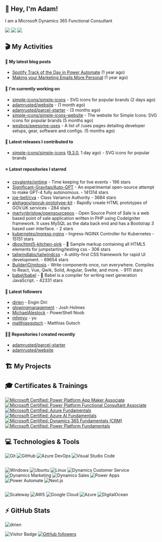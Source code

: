 ## 👋 Hey, I'm Adam!

I am a Microsoft Dynamics 365 Functional Consultant 

[![](https://img.shields.io/badge/-@adamrusted-1DA1F2?style=for-the-badge&logo=twitter&logoColor=ffffff)](https://twitter.com/adamrusted)
[![](https://img.shields.io/badge/-@adamrusted-181717?style=for-the-badge&logo=github)](https://github.com/adamrusted)
[![](https://img.shields.io/badge/-blog.adamrusted.me-2962FF?style=for-the-badge&logo=hashnode&logoColor=white)](https://blog.adamrusted.me/)

## 🎬 My Activities

#### 📖 My latest blog posts
- [Spotify Track of the Day in Power Automate](https://blog.adamrusted.me/track-of-the-day-power-automate) (1 year ago)
- [Making your Marketing Emails More Personal](https://blog.adamrusted.me/customizing-emails-in-d365-marketing) (1 year ago)

#### 👷 I'm currently working on

- [simple-icons/simple-icons](https://github.com/simple-icons/simple-icons) - SVG icons for popular brands (2 days ago)
- [adamrusted/website](https://github.com/adamrusted/website) -  (1 month ago)
- [adamrusted/parcel-starter](https://github.com/adamrusted/parcel-starter) -  (3 months ago)
- [simple-icons/simple-icons-website](https://github.com/simple-icons/simple-icons-website) - The website for Simple Icons: SVG icons for popular brands  (5 months ago)
- [wesbos/awesome-uses](https://github.com/wesbos/awesome-uses) - A list of /uses pages detailing developer setups, gear, software and configs. (5 months ago)

#### 🚀 Latest releases I contributed to

- [simple-icons/simple-icons](https://github.com/simple-icons/simple-icons) ([9.3.0](https://github.com/simple-icons/simple-icons/releases/tag/9.3.0), 1 day ago) - SVG icons for popular brands

#### ⭐ Latest repositories I starred

- [cpvalente/ontime](https://github.com/cpvalente/ontime) - Time keeping for live events - 196 stars
- [Significant-Gravitas/Auto-GPT](https://github.com/Significant-Gravitas/Auto-GPT) - An experimental open-source attempt to make GPT-4 fully autonomous. - 141314 stars
- [joe-bell/cva](https://github.com/joe-bell/cva) - Class Variance Authority - 3684 stars
- [alphagov/govuk-prototype-kit](https://github.com/alphagov/govuk-prototype-kit) - Rapidly create HTML prototypes of GOV.UK services - 284 stars
- [martynbristow/opensourcepos](https://github.com/martynbristow/opensourcepos) - Open Source Point of Sale is a web based point of sale application written in PHP using CodeIgniter framework. It uses MySQL as the data back end and has a Bootstrap 3 based user interface. - 2 stars
- [kubernetes/ingress-nginx](https://github.com/kubernetes/ingress-nginx) - Ingress-NGINX Controller for Kubernetes - 15151 stars
- [dbox/html5-kitchen-sink](https://github.com/dbox/html5-kitchen-sink) - :potable_water: Sample markup containing all HTML5 elements for jumpstarting/testing css - 306 stars
- [tailwindlabs/tailwindcss](https://github.com/tailwindlabs/tailwindcss) - A utility-first CSS framework for rapid UI development. - 69654 stars
- [BuilderIO/mitosis](https://github.com/BuilderIO/mitosis) - Write components once, run everywhere. Compiles to React, Vue, Qwik, Solid, Angular, Svelte, and more.  - 9111 stars
- [babel/babel](https://github.com/babel/babel) - 🐠 Babel is a compiler for writing next generation JavaScript. - 42331 stars

#### 👥 Latest followers

- [dirien](https://github.com/dirien) - Engin Diri
- [glowingmanagement](https://github.com/glowingmanagement) - Josh Holmes
- [MichaelAlestock](https://github.com/MichaelAlestock) - PowerShell Noob
- [mhmyu](https://github.com/mhmyu) - yu
- [matthiasgutsch](https://github.com/matthiasgutsch) - Matthias Gutsch

#### 👨‍💻 Repositories I created recently

- [adamrusted/parcel-starter](https://github.com/adamrusted/parcel-starter)
- [adamrusted/website](https://github.com/adamrusted/website)


## 🏗️ My Projects

##

## 🎓 Certificates & Trainings

<!--START_SECTION:badges-->

[![Microsoft Certified: Power Platform App Maker Associate](https://images.credly.com/size/110x110/images/60030167-ab95-46aa-8391-c069102e5602/power-platform-app-maker-600x600.png)](http://www.credly.com/badges/6949f8e9-c223-45a1-bac2-5aa2a5f26e4c "Microsoft Certified: Power Platform App Maker Associate")
[![Microsoft Certified: Power Platform Functional Consultant Associate](https://images.credly.com/size/110x110/images/243ab956-2af5-4abd-8b91-27bc580f17ae/power-platform-functional-consultant-600x600__1_.png)](http://www.credly.com/badges/b4acf85e-80fb-4f8c-93e6-77386b46d6fb "Microsoft Certified: Power Platform Functional Consultant Associate")
[![Microsoft Certified: Azure Fundamentals](https://images.credly.com/size/110x110/images/be8fcaeb-c769-4858-b567-ffaaa73ce8cf/image.png)](http://www.credly.com/badges/26c06ca5-8fd3-43b3-8f0b-062e746dbfee "Microsoft Certified: Azure Fundamentals")
[![Microsoft Certified: Azure AI Fundamentals](https://images.credly.com/size/110x110/images/4136ced8-75d5-4afb-8677-40b6236e2672/azure-ai-fundamentals-600x600.png)](http://www.credly.com/badges/52c364fb-3728-4d31-ac82-9621a7c86641 "Microsoft Certified: Azure AI Fundamentals")
[![Microsoft Certified: Dynamics 365 Fundamentals (CRM)](https://images.credly.com/size/110x110/images/42992295-0ee2-4527-982d-e51efbec40fc/dynamics365-fundamentals-crm-600x600.png)](http://www.credly.com/badges/18f46909-0a5f-428e-8c66-0b40b53451e6 "Microsoft Certified: Dynamics 365 Fundamentals (CRM)")
[![Microsoft Certified: Power Platform Fundamentals](https://images.credly.com/size/110x110/images/2a6251f2-737b-4bf6-9190-d77570cc76fc/CERT-Fundamentals-Power-Platform.png)](http://www.credly.com/badges/74fc371d-5a40-4f73-8ded-a802d2696235 "Microsoft Certified: Power Platform Fundamentals")
<!--END_SECTION:badges-->

## 💻 Technologies & Tools

![Git](https://img.shields.io/badge/git-F05033.svg?style=for-the-badge&logo=git&logoColor=white)
![GitHub](https://img.shields.io/badge/github-121011.svg?style=for-the-badge&logo=github&logoColor=white)
![Azure DevOps](https://img.shields.io/badge/Azure_DevOps-0078D7.svg?style=for-the-badge&logo=azuredevops)
![Visual Studio Code](https://img.shields.io/badge/Visual%20Studio%20Code-0078d7.svg?style=for-the-badge&logo=visual-studio-code&logoColor=white)

##

![Windows](https://img.shields.io/badge/Windows-0078D4.svg?style=for-the-badge&logo=windows11)
![Ubuntu](https://img.shields.io/badge/Ubuntu-E95420?style=for-the-badge&logo=ubuntu&logoColor=white)
![Linux](https://img.shields.io/badge/Linux-FCC624?style=for-the-badge&logo=linux&logoColor=black)
![Dynamics Customer Service](https://img.shields.io/badge/D365_Customer_Service-0B53CE?style=for-the-badge&logo=dynamics365)
![Dynamics Marketing](https://img.shields.io/badge/D365_Marketing-0B53CE?style=for-the-badge&logo=dynamics365)
![Dynamics Sales](https://img.shields.io/badge/D365_Sales-0B53CE?style=for-the-badge&logo=dynamics365)
![Power Apps](https://img.shields.io/badge/Power_Apps-742774?style=for-the-badge&logo=powerapps)
![Power Automate](https://img.shields.io/badge/Power_Automate-0066FF?style=for-the-badge&logo=powerautomate)
![Next.js](https://img.shields.io/badge/Next.js-black?style=for-the-badge&logo=nextdotjs)


##

![Scaleway](https://img.shields.io/badge/Scaleway-4f0599.svg?style=for-the-badge&logo=scaleway&logoColor=white)
![AWS](https://img.shields.io/badge/AWS-FF9900.svg?style=for-the-badge&logo=amazon-aws&logoColor=white)
![Google Cloud](https://img.shields.io/badge/Google_Cloud-4285F4.svg?style=for-the-badge&logo=google-cloud&logoColor=white)
![Azure](https://img.shields.io/badge/Azure-0078D4.svg?style=for-the-badge&logo=microsoft-azure&logoColor=white)
![DigitalOcean](https://img.shields.io/badge/DigitalOcean-0080FF.svg?style=for-the-badge&logo=DigitalOcean&logoColor=white)

## ⚡ GitHub Stats

![dirien](https://github-readme-stats.vercel.app/api?username=adamrusted&show_icons=true&count_private=true&theme=dracula)

![Visitor Badge](https://visitor-badge.laobi.icu/badge?page_id=adamrusted)
[![GitHub followers](https://img.shields.io/github/followers/adamrusted.svg?style=social&label=Follow&maxAge=2592000)](https://github.com/dirien?tab=followers)
